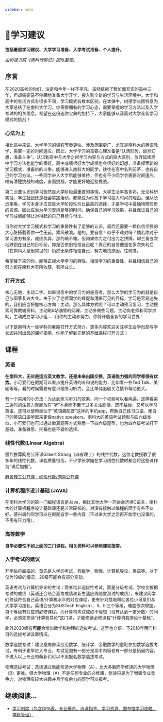```yaml
---
sidebar: auto
---
```


# 📖学习建议

**包括暑假学习建议、大学学习准备、入学考试准备、个人提升。**

*由树德书院《南科行前记》团队整理。*

## 序言

在2020高考的你们，注定和今年一样不平凡。虽然结束了繁忙⽽充实的⾼中三年，但却需要马不停蹄地准备大学开学，投入到全新的学习与生活环境中。大学和高中的生活方式有很多不同，学习模式有根本区别。在本弹中，树德学长团特意为大家总结了在南科大学习，你需要拥有的学习心态，需要掌握的学习方法以及入学考试的相关信息。希望在这份迷你宝典的加持下，大家能够从容面对大学全新学习模式的挑战！

### 心法为上

相⽐⾼中来说，⼤学学习的课程节奏更快、涉及范围更广，尤其是南科⼤的英语教学，需要⼀定的时间适应。因此，大学学习的首要心理准备是“认清形势，放弃幻想，准备斗争”。认识到高中与大学之间学习内容与方式的巨大区别，放弃延续高中学习方法也能学的很好，高中成绩很好大学成绩也会很好的幻想，准备探索新的学习模式，准备新的斗争。能够进入南科大的同学，往往在高中名列前茅，也有自己的学习方法。一些同学进入大学后能够维持，但也有不少同学会需要时间适应。唯有清楚挑战的难度，直面挑战，才能更好地迎接挑战。

第二点要认识到学习依然是大学阶段最重要的事情。大学生活丰富多彩，无论科研实验，学生社团还是社会实践活动，都能成为你放下学习投入时间的理由。但从长远来看，学习本身才应该是大学阶段性价比最高的选择，才是学校中最独特而珍贵的资源。因此应当为学习安排足够的时间，确保自己的学习效果，并且保证自己的学习成绩能够让对得起的自己目标与付出。

当你对大学学习模式和学习的重要性有了足够的认识，最后还需要一颗自信坚强的大心脏搭载着你一往无前，乘风破浪。是的，要自信！似乎不难对吗？倘若你对于学习游刃有余，成绩优异，那的确不难。但如果你为之付出为之拼搏，却三番五次地跌倒在自己的目标前，你是否依旧相信自己呢？真正的自信便是在多次失利后（在南科大是很常见的）仍然无条件相信自己，努力地找原因，往前进。

希望接下来的你，能够正视大学学习的特性，相信学习的重要性，并且相信自己的努力能在南科大有所收获，有所成长。

### 打开方式

核心无他，主动二字。如果说高中的学习为的是高考，那么大学的学习为的就是自己与国家复兴大业。由于少了老师同学的督促和清晰可见的目标，学习是容易迷失的，我们应当把握核心方向：主动。那么具体方式呢？可以主动预习复习，主动搜索可靠教辅资料，主动刷b站油管的网课，主动多做些习题，主动向老师和同学求助，主动成立学习小组……用你的主动和努力，你将开启全新的学习世界！

以下是南科大一些学科的暑期打开方式简介。更多内容欢迎关注学生会学创部与学长团共同出品的课程指南，你能了解到完整的基础课程打开方式！

## 课程

### 英语

**在南科⼤，⽆论是适应英⽂教学，还是未来出国交换，英语能⼒强的同学都很有优势。**⼩可爱们在假期可以重点提升英语的听和说的能⼒，⽐如看⼀些Ted Talk、美剧等等。看的时候需要有意识地练习听⼒，会⽐单纯追剧关注情节帮助更⼤。

有⼀个实⽤的⼩⽅法：为达到练习听⼒的效果，同⼀个视频可以看两遍，这样看第二遍时的注意⼒就能放在“听”本⾝⽽不⾄于过多关注剧情，既不枯燥，⼜可以学习英语。还可以使⽤类似于“英语趣配⾳”这样的⼿机app，帮助⾃⼰练习⼝语，使⾃⼰的英语⼝语听起来更像native speakers。南科⼤的英语考试题型与四六级类似，⼩可爱们也可以通过做真题等⽅式熟悉⼀下四六级题型，也为四六级考试打下基础，准备雅思、托福也是不错的选择。

### 线性代数(Linear Algebra)

强烈推荐网易公开课Gilbert Strang（⿇省理⼯）的线性代数，这位⽼教授教了很多年的线性代数，课程质量很⾼，不少学⻓学姐在学习线性代数时都会将这些课作为“课后加餐”。

[⿇省理⼯公开课：线性代数/网易公开课](http://open.163.com/special/opencourse/daishu.html)

### 计算机程序设计基础 (JAVA)

在南科⼤学习的第⼀⻔编程语⾔是Java，相⽐其他⼤学⼀开始会选择C语⾔，南科⼤的计算机程序设计基础课还是⾮常硬核的，对没有接触过编程的同学有些不友好。感兴趣的同学可以在假期自学⼀些内容（不过来大学之后再开始学也没事的，不⽤有压⼒哦）。

### 高等数学

**自学必要性不如上⾯的三⻔课程。相关资料可以参照课程指南。**

### 入学考试的建议

开学后将⾯临的，⾸先是⼊学的考试，有数学，物理，计算机导论，英语等。以下仅为19级的情况，20级可能会有部分变动。

英语考试与计算机导论的考试：两者均⾮选拔性考试，⽽是分级考试。学校会根据考试的成绩（英语还会结合⾼考成绩和新⽣适应周随堂测试的成绩），来建议同学们修读符合⾃⼰英语/计算机⽔平的对应课程，更有针对性地帮助各位⼩可爱们与⼤学学习接轨。英语会分为SUSTech English I、II、III三个等级，难度依次增加，每个等级有对应的必修课程。⽽计算机考试成绩不理想（没有达到⼀定分数）的同学，必须先修读“计算机导论”这⻔课，才能修读必修课程“计算机程序设计基础”。

此外2020级有**可能**会增加数学和物理的选拔考试。这里也介绍一下2018年两门科目的选拔考试设置情况。

数学选拔考试：建议意向修读应⽤数学、统计学、⾦融数学的童鞋参加数学选拔考试，有利于更早进⼊专业。考试范围有⼀部分是⾼中内容也有⼀部分是拓展内容。不进⼊以上专业的萌新们可以不⽤报名数学选拔考试。

物理选拔考试：选拔通过后能修读⼤学物理（A），⽐⼤多数同学修读的⼤学物理（B）更难。但⼤学物理（A）不是任何专业的必修课，修读只是为了增强专业竞争⼒，对物理有较⼤兴趣并且学有余⼒的同学可以报考。

## 继续阅读...

- [学习制度（包含GPA表、专业概览、选课指导、学习资源、图书馆学习攻略、学籍管理）](./info-on-study)
